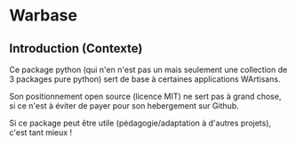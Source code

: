 Warbase
=======

Introduction (Contexte)
-----------------------

Ce package python (qui n'en n'est pas un mais seulement une collection de 3
packages pure python) sert de base à certaines applications WArtisans.

Son positionnement open source (licence MIT) ne sert pas à grand chose, si ce
n'est à éviter de payer pour son hebergement sur Github.

Si ce package peut être utile (pédagogie/adaptation à d'autres projets), c'est
tant mieux !
